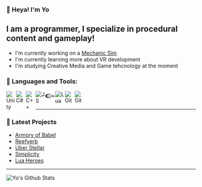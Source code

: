 ### 👋 Heya! I'm Yo 

## I am a programmer, I specialize in procedural content and gameplay!
- I'm currently working on a [Mechanic Sim][mechsim]
- I'm currently learning more about VR development
- I'm studying Creative Media and Game tehcnology at the moment

### 🔧 Languages and Tools:

<img align="left" alt="Unity" width="26px" src="https://github.com/simple-icons/simple-icons/blob/develop/icons/unity.svg" />
<img align="left" alt="C#" width="26px" src="https://github.com/simple-icons/simple-icons/blob/develop/icons/csharp.svg" />
<img align="left" alt="C++" width="26px" src="https://github.com/simple-icons/simple-icons/blob/develop/icons/cplusplus.svg" />
<img align="left" alt="JS" width="26px" src="https://github.com/simple-icons/simple-icons/blob/develop/icons/javascript.svg" />
<img align="left" alt="OGL" width="26px" src="https://github.com/simple-icons/simple-icons/blob/develop/icons/opengl.svg" />
<img align="left" alt="Lua" width="26px" src="https://github.com/simple-icons/simple-icons/blob/develop/icons/lua.svg" />
<img align="left" alt="Git" width="26px" src="https://github.com/simple-icons/simple-icons/blob/develop/icons/github.svg" />
<img align="left" alt="Git" width="26px" src="https://github.com/simple-icons/simple-icons/blob/develop/icons/visualstudio.svg" />

<br />
<br />

---

### 🙌 Latest Projects
<!-- BLOG-POST-LIST:START -->
- [Armory of Babel](https://jarvisvanzanten.wordpress.com/2020/05/20/armory-of-babel/)
- [Reefverb](https://jarvisvanzanten.wordpress.com/2019/08/01/reefverb/)
- [Uber Stellar](https://jarvisvanzanten.wordpress.com/2019/03/15/uber-stellar/)
- [Simplicity](https://jarvisvanzanten.wordpress.com/2018/12/06/simplicity/)
- [Lua Heroes](https://jarvisvanzanten.wordpress.com/2019/02/10/lua-heroes/)
<!-- BLOG-POST-LIST:END -->

---

<img align="left" alt="Yo's Github Stats" src="https://github-readme-stats.vercel.app/api?username=yo4you&show_icons=true&hide_border=true" />

[website]: https://jarvisvanzanten.wordpress.com
[mechsim]: https://github.com/yo4you/MechanicSim
